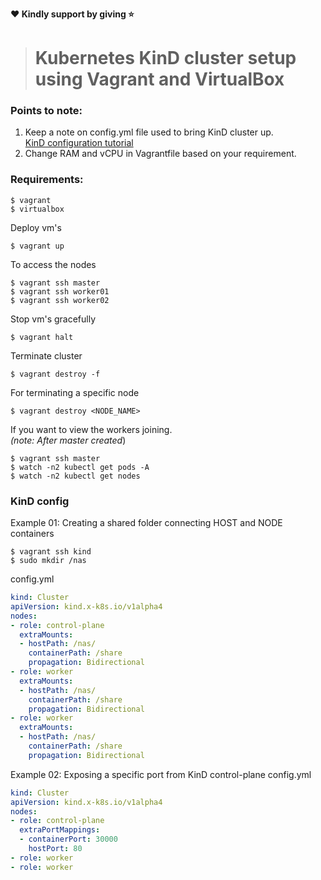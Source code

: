 **:heart: Kindly support by giving :star:**
># Kubernetes KinD cluster setup using Vagrant and VirtualBox

### Points to note:
1. Keep a note on config.yml file used to bring KinD cluster up.\
[KinD configuration tutorial](https://kind.sigs.k8s.io)
2. Change RAM and vCPU in Vagrantfile based on your requirement.

### Requirements:
```shell
$ vagrant
$ virtualbox
```
Deploy vm's
```shell
$ vagrant up
```
To access the nodes
```shell
$ vagrant ssh master
$ vagrant ssh worker01
$ vagrant ssh worker02
```
Stop vm's gracefully
```shell
$ vagrant halt
```
Terminate cluster
```shell
$ vagrant destroy -f
```
For terminating a specific node
```shell
$ vagrant destroy <NODE_NAME>
```
If you want to view the workers joining.\
_(note: After master created_)
```shell
$ vagrant ssh master
$ watch -n2 kubectl get pods -A
$ watch -n2 kubectl get nodes
```
### KinD config
Example 01: Creating a shared folder connecting HOST and NODE containers
```shell
$ vagrant ssh kind
$ sudo mkdir /nas
```
config.yml
```yaml
kind: Cluster
apiVersion: kind.x-k8s.io/v1alpha4
nodes:
- role: control-plane
  extraMounts:
  - hostPath: /nas/
    containerPath: /share
    propagation: Bidirectional
- role: worker
  extraMounts:
  - hostPath: /nas/
    containerPath: /share
    propagation: Bidirectional
- role: worker
  extraMounts:
  - hostPath: /nas/
    containerPath: /share
    propagation: Bidirectional
```
Example 02: Exposing a specific port from KinD control-plane
config.yml
```yaml
kind: Cluster
apiVersion: kind.x-k8s.io/v1alpha4
nodes:
- role: control-plane
  extraPortMappings:
  - containerPort: 30000
    hostPort: 80
- role: worker
- role: worker
```